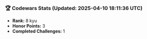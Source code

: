 ### 🏆 Codewars Stats (Updated: 2025-04-10 18:11:36 UTC)

- **Rank:** 8 kyu
- **Honor Points:** 3
- **Completed Challenges:** 1
